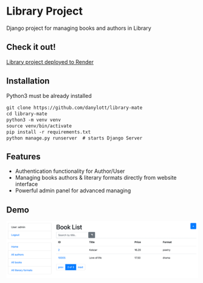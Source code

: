 # Library Project

Django project for managing books and authors in Library

## Check it out!

[Library project deployed to Render](https://library-mate.onrender.com/)

## Installation

Python3 must be already installed

```shell
git clone https://github.com/danylott/library-mate
cd library-mate
python3 -m venv venv
source venv/bin/activate
pip install -r requirements.txt
python manage.py runserver  # starts Django Server
```

## Features

* Authentication functionality for Author/User
* Managing books authors & literary formats directly from website interface
* Powerful admin panel for advanced managing

## Demo

![Website Interface](demo.png)